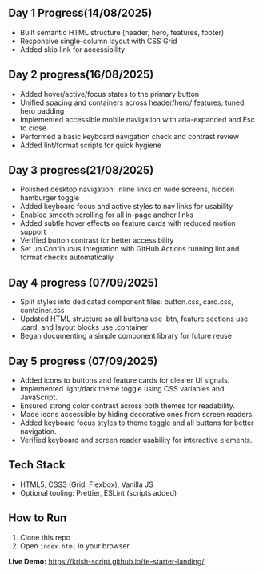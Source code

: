 ## Day 1 Progress(14/08/2025)

- Built semantic HTML structure (header, hero, features, footer)
- Responsive single-column layout with CSS Grid
- Added skip link for accessibility

## Day 2 progress(16/08/2025)

- Added hover/active/focus states to the primary button
- Unified spacing and containers across header/hero/ features; tuned hero padding
- Implemented accessible mobile navigation with aria-expanded and Esc to close
- Performed a basic keyboard navigation check and contrast review
- Added lint/format scripts for quick hygiene

## Day 3 progress(21/08/2025)

- Polished desktop navigation: inline links on wide screens, hidden hamburger toggle
- Added keyboard focus and active styles to nav links for usability
- Enabled smooth scrolling for all in-page anchor links
- Added subtle hover effects on feature cards with reduced motion support
- Verified button contrast for better accessibility
- Set up Continuous Integration with GitHub Actions running lint and format checks automatically

## Day 4 progress (07/09/2025)

- Split styles into dedicated component files: button.css, card.css, container.css
- Updated HTML structure so all buttons use .btn, feature sections use .card, and layout blocks use .container
- Began documenting a simple component library for future reuse

## Day 5 progress (07/09/2025)

- Added icons to buttons and feature cards for clearer UI signals.
- Implemented light/dark theme toggle using CSS variables and JavaScript.
- Ensured strong color contrast across both themes for readability.
- Made icons accessible by hiding decorative ones from screen readers.
- Added keyboard focus styles to theme toggle and all buttons for better navigation.
- Verified keyboard and screen reader usability for interactive elements.

## Tech Stack

- HTML5, CSS3 (Grid, Flexbox), Vanilla JS
- Optional tooling: Prettier, ESLint (scripts added)

## How to Run

1. Clone this repo
2. Open `index.html` in your browser

**Live Demo:** https://krish-script.github.io/fe-starter-landing/